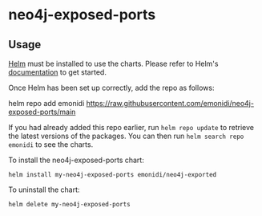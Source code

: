 # neo4j-exposed-ports
## Usage

[Helm](https://helm.sh) must be installed to use the charts.  Please refer to
Helm's [documentation](https://helm.sh/docs) to get started.

Once Helm has been set up correctly, add the repo as follows:

  helm repo add emonidi https://raw.githubusercontent.com/emonidi/neo4j-exposed-ports/main

If you had already added this repo earlier, run `helm repo update` to retrieve
the latest versions of the packages.  You can then run `helm search repo
emonidi` to see the charts.

To install the neo4j-exposed-ports chart:

    helm install my-neo4j-exposed-ports emonidi/neo4j-exported

To uninstall the chart:

    helm delete my-neo4j-exposed-ports
